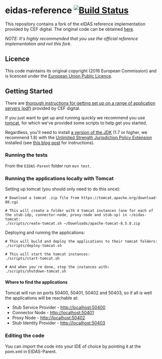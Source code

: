 # eidas-reference [![Build Status](https://travis-ci.org/alphagov/eidas-reference.svg?branch=master)](https://travis-ci.org/alphagov/eidas-reference)

This repository contains a fork of the eIDAS reference implementation provided by CEF digital.
The original code can be obtained [here](https://ec.europa.eu/cefdigital/wiki/display/CEFDIGITAL/eIDAS-Node).

*NOTE: It's highly recommended that you use the official reference implementation and not this fork.*

## Licence

This code maintains its original copyright (2016 European Commission) and is licenced under the
[European Union Public Licence](https://ec.europa.eu/cefdigital/wiki/download/attachments/30771884/eupl1.1.-licence-en_0.pdf).

## Getting Started

There are [thorough instructions for getting set up on a range of application servers (pdf)](https://ec.europa.eu/cefdigital/wiki/download/attachments/30771884/eIDAS%20Node%20Installation%20Manual%20v1.1.pdf)
provided by CEF digital.

If you just want to get up and running quickly we recommend you use [tomcat](https://tomcat.apache.org/), for which we've provided some scripts to help get you started.

Regardless, you'll need to install [a version of the JDK](http://www.oracle.com/technetwork/java/javase/downloads/jdk8-downloads-2133151.html) (1.7 or higher, we recommend 1.8)
with the [Unlimited Strength Jurisdiction Policy Extension](http://www.oracle.com/technetwork/java/javase/downloads/jce8-download-2133166.html) installed
(see [this blog post](http://suhothayan.blogspot.co.uk/2012/05/how-to-install-java-cryptography.html) for instructions).

### Running the tests

From the `EIDAS-Parent` folder run `mvn test`.

### Running the applications locally with Tomcat

Setting up tomcat (you should only need to do this once):

```
# Download a tomcat .zip file from https://tomcat.apache.org/download-80.cgi

# This will create a folder with 4 tomcat instances (one for each of the stub-idp, connector-node, proxy-node and stub-sp) in ~/eidas-tomcat:
./scripts/create-tomcat.sh ~/Downloads/apache-tomcat-8.5.8.zip
```

Deploying and running the applications:

```
# This will build and deploy the applications to their tomcat folders:
./scripts/deploy-tomcat.sh

# This will start the tomcat instances:
./scripts/start-tomcat.sh

# And when you're done, stop the instances with:
./scripts/shutdown-tomcat.sh
```

#### Where to find the applications

Tomcat will run on ports 50400, 50401, 50402 and 50403, so if all is well the applications will be reachable at:

* Stub Service Provider - [http://localhost:50400](http://localhost:50400)
* Connector Node - [http://localhost:50401](http://localhost:50401)
* Proxy Node - [http://localhost:50402](http://localhost:50402)
* Stub Identity Provider - [http://localhost:50403](http://localhost:50403)


### Editing the code

You can import the code into your IDE of choice by pointing it at the pom.xml in EIDAS-Parent.

